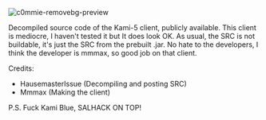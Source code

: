 ![c0mmie-removebg-preview](https://user-images.githubusercontent.com/90464553/139333330-b21bffe7-8994-4862-aa42-a69c3fa5a1dc.png)

Decompiled source code of the Kami-5 client, publicly available. This client is mediocre, I haven't tested it but It does look OK. As usual, the SRC is not buildable, it's just the SRC from the prebuilt .jar. No hate to the developers, I think the developer is mmmax, so good job on that client.

Credits:

- HausemasterIssue (Decompiling and posting SRC)
- Mmmax (Making the client)

P.S. Fuck Kami Blue, SALHACK ON TOP!
